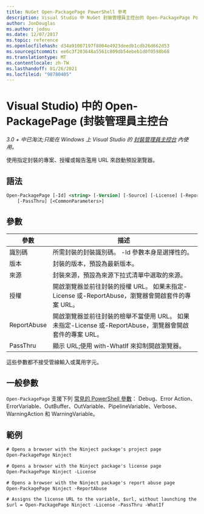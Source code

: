 ```yaml
---
title: NuGet Open-PackagePage PowerShell 參考
description: Visual Studio 中 NuGet 封裝管理員主控台的 Open-PackagePage PowerShell 命令參考。
author: JonDouglas
ms.author: jodou
ms.date: 12/07/2017
ms.topic: reference
ms.openlocfilehash: d34a91007197f8004e4923deedb1cdb26d662d53
ms.sourcegitcommit: ee6c3f203648a5561c809db54ebeb1d0f0598b68
ms.translationtype: MT
ms.contentlocale: zh-TW
ms.lasthandoff: 01/26/2021
ms.locfileid: "98780405"
---
```

# <a name="open-packagepage-package-manager-console-in-visual-studio"></a>Visual Studio) 中的 Open-PackagePage (封裝管理員主控台

*3.0 + 中已淘汰;只能在 Windows 上 Visual Studio 的 [封裝管理員主控台](../../consume-packages/install-use-packages-powershell.md) 內使用。*

使用指定封裝的專案、授權或報告濫用 URL 來啟動預設瀏覽器。

## <a name="syntax"></a>語法

```ps
Open-PackagePage [-Id] <string> [-Version] [-Source] [-License] [-ReportAbuse]
    [-PassThru] [<CommonParameters>]
```

## <a name="parameters"></a>參數

| 參數 | 描述 |
| --- | --- |
| 識別碼 | 所需封裝的封裝識別碼。 -Id 參數本身是選擇性的。 |
| 版本 | 封裝的版本，預設為最新版本。 |
| 來源 | 封裝來源，預設為來源下拉式清單中選取的來源。 |
| 授權 | 開啟瀏覽器並前往封裝的授權 URL。 如果未指定-License 或-ReportAbuse，瀏覽器會開啟套件的專案 URL。 |
| ReportAbuse | 開啟瀏覽器並前往封裝的檢舉不當使用 URL。 如果未指定-License 或-ReportAbuse，瀏覽器會開啟套件的專案 URL。 |
| PassThru | 顯示 URL;使用 with-WhatIf 來抑制開啟瀏覽器。 |

這些參數都不接受管線輸入或萬用字元。

## <a name="common-parameters"></a>一般參數

`Open-PackagePage` 支援下列 [常見的 PowerShell 參數](/powershell/module/microsoft.powershell.core/about/about_commonparameters)： Debug、Error Action、ErrorVariable、OutBuffer、OutVariable、PipelineVariable、Verbose、WarningAction 和 WarningVariable。

## <a name="examples"></a>範例

```ps
# Opens a browser with the Ninject package's project page
Open-PackagePage Ninject

# Opens a browser with the Ninject package's license page
Open-PackagePage Ninject -License

# Opens a browser with the Ninject package's report abuse page  
Open-PackagePage Ninject -ReportAbuse

# Assigns the license URL to the variable, $url, without launching the browser
$url = Open-PackagePage Ninject -License -PassThru -WhatIf
```